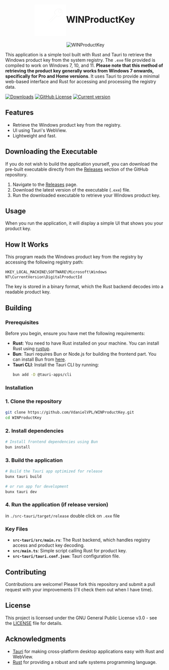 <h1 align="center"><img src="./app-icon.png" width="100px" align="center">WINProductKey</h1>
<div align="center">
 <img alt="WINProductKey" src="https://github.com/user-attachments/assets/d4ab6a21-0baa-449e-9340-8b086d3a7438">
</div>

This application is a simple tool built with Rust and Tauri to retrieve the Windows product key from the system registry. The `.exe` file provided is compiled to work on Windows 7, 10, and 11. **Please note that this method of retrieving the product key generally works from Windows 7 onwards, specifically for Pro and Home versions**. It uses Tauri to provide a minimal web-based interface and Rust for accessing and processing the registry data.

[![Downloads](https://img.shields.io/github/downloads/vdanielvpl/winproductkey/total.svg)](https://github.com/vdanielvpl/winproductkey/releases)
[![GitHub License](https://img.shields.io/github/license/vdanielvpl/winproductkey)](https://www.gnu.org/licenses/gpl-3.0.en.html)
[![Current version](https://img.shields.io/github/v/release/vdanielvpl/winproductkey?label=version)](https://github.com/vdanielvpl/winproductkey/releases)

## Features

- Retrieve the Windows product key from the registry.
- UI using Tauri's WebView.
- Lightweight and fast.

## Downloading the Executable

If you do not wish to build the application yourself, you can download the pre-built executable directly from the [Releases](https://github.com/VdanielVPL/WINProductKey/releases) section of the GitHub repository.

1. Navigate to the [Releases](https://github.com/VdanielVPL/WINProductKey/releases) page.
2. Download the latest version of the executable (`.exe`) file.
3. Run the downloaded executable to retrieve your Windows product key.

## Usage

When you run the application, it will display a simple UI that shows you your product key.

## How It Works

This program reads the Windows product key from the registry by accessing the following registry path:

```
HKEY_LOCAL_MACHINE\SOFTWARE\Microsoft\Windows NT\CurrentVersion\DigitalProductId
```

The key is stored in a binary format, which the Rust backend decodes into a readable product key.

## Building
### Prerequisites

Before you begin, ensure you have met the following requirements:

- **Rust**: You need to have Rust installed on your machine. You can install Rust using [rustup](https://rustup.rs/).
- **Bun**: Tauri requires Bun or Node.js for building the frontend part. You can install Bun from [here](https://bun.sh/).
- **Tauri CLI**: Install the Tauri CLI by running:
  ```bash
  bun add -D @tauri-apps/cli
  ```

### Installation

### 1. Clone the repository

```bash
git clone https://github.com/VdanielVPL/WINProductKey.git
cd WINProductKey
```

### 2. Install dependencies

```bash
# Install frontend dependencies using Bun
bun install
```

### 3. Build the application

```bash
# Build the Tauri app optimized for release
bunx tauri build
```
```bash
# or run app for development
bunx tauri dev
```

### 4. Run the application (if release version)

in `./src-tauri/target/release` double click on `.exe` file

### Key Files

- **`src-tauri/src/main.rs`**: The Rust backend, which handles registry access and product key decoding.
- **`src/main.ts`**: Simple script calling Rust for product key.
- **`src-tauri/tauri.conf.json`**: Tauri configuration file.

## Contributing

Contributions are welcome! Please fork this repository and submit a pull request with your improvements (I'll check them out when I have time).

## License

This project is licensed under the GNU General Public License v3.0 - see the [LICENSE](LICENSE) file for details.

## Acknowledgments

- [Tauri](https://tauri.app/) for making cross-platform desktop applications easy with Rust and WebView.
- [Rust](https://www.rust-lang.org/) for providing a robust and safe systems programming language.

